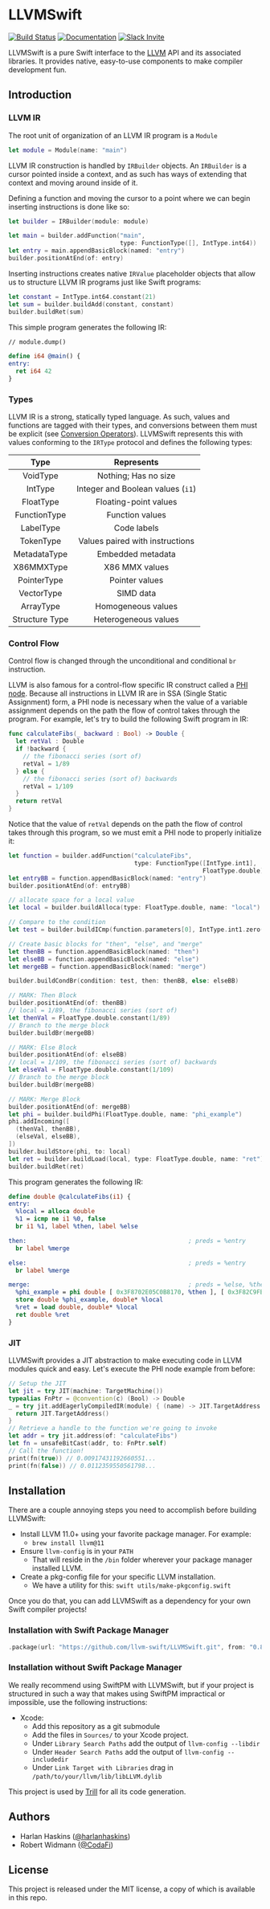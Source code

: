 # LLVMSwift
[![Build Status](https://travis-ci.org/llvm-swift/LLVMSwift.svg?branch=master)](https://travis-ci.org/llvm-swift/LLVMSwift) [![Documentation](https://cdn.rawgit.com/llvm-swift/LLVMSwift/master/docs/badge.svg)](https://llvm-swift.github.io/LLVMSwift) [![Slack Invite](https://llvmswift-slack.herokuapp.com/badge.svg)](https://llvmswift-slack.herokuapp.com)

LLVMSwift is a pure Swift interface to the [LLVM](http://llvm.org) API and its associated libraries. It provides native, easy-to-use components to make compiler development fun.

## Introduction

### LLVM IR

The root unit of organization of an LLVM IR program is a `Module`

```swift
let module = Module(name: "main")
```

LLVM IR construction is handled by `IRBuilder` objects.  An `IRBuilder` is a cursor pointed inside a context, and as such has ways of extending that context and moving around inside of it.

Defining a function and moving the cursor to a point where we can begin inserting instructions is done like so:

```swift
let builder = IRBuilder(module: module)

let main = builder.addFunction("main",
                               type: FunctionType([], IntType.int64))
let entry = main.appendBasicBlock(named: "entry")
builder.positionAtEnd(of: entry)
```

Inserting instructions creates native `IRValue` placeholder objects that allow us to structure LLVM IR programs just like Swift programs:

```swift
let constant = IntType.int64.constant(21)
let sum = builder.buildAdd(constant, constant)
builder.buildRet(sum)
```

This simple program generates the following IR:

```llvm
// module.dump()

define i64 @main() {
entry:
  ret i64 42
}
```

### Types

LLVM IR is a strong, statically typed language.  As such, values and functions
are tagged with their types, and conversions between them must be explicit (see
[Conversion Operators](http://llvm.org/docs/LangRef.html#conversion-operations)).
LLVMSwift represents this with values conforming to the `IRType` protocol and defines
the following types:

|**Type** | **Represents** |
|:---:|:---:|
| VoidType | Nothing; Has no size |
| IntType | Integer and Boolean values (`i1`) |
| FloatType | Floating-point values |
| FunctionType | Function values |
| LabelType | Code labels |
| TokenType | Values paired with instructions |
| MetadataType | Embedded metadata |
| X86MMXType | X86 MMX values |
| PointerType | Pointer values |
| VectorType | SIMD data |
| ArrayType | Homogeneous values |
| Structure Type | Heterogeneous values |


### Control Flow

Control flow is changed through the unconditional and conditional `br` instruction.

LLVM is also famous for a control-flow specific IR construct called a [PHI node](http://llvm.org/docs/LangRef.html#phi-instruction).  Because all instructions in LLVM IR are in SSA (Single Static Assignment) form, a PHI node is necessary when the value of a variable assignment depends on the path the flow of control takes through the program.  For example, let's try to build the following Swift program in IR:

```swift
func calculateFibs(_ backward : Bool) -> Double {
  let retVal : Double
  if !backward {
    // the fibonacci series (sort of)
    retVal = 1/89
  } else {
    // the fibonacci series (sort of) backwards
    retVal = 1/109
  }
  return retVal
}
```

Notice that the value of `retVal` depends on the path the flow of control takes through this program, so we must emit a PHI node to properly initialize it:

```swift
let function = builder.addFunction("calculateFibs", 
                                   type: FunctionType([IntType.int1], 
                                                      FloatType.double))
let entryBB = function.appendBasicBlock(named: "entry")
builder.positionAtEnd(of: entryBB)

// allocate space for a local value		
let local = builder.buildAlloca(type: FloatType.double, name: "local")

// Compare to the condition
let test = builder.buildICmp(function.parameters[0], IntType.int1.zero(), .equal)

// Create basic blocks for "then", "else", and "merge"
let thenBB = function.appendBasicBlock(named: "then")
let elseBB = function.appendBasicBlock(named: "else")
let mergeBB = function.appendBasicBlock(named: "merge")

builder.buildCondBr(condition: test, then: thenBB, else: elseBB)

// MARK: Then Block
builder.positionAtEnd(of: thenBB)
// local = 1/89, the fibonacci series (sort of)
let thenVal = FloatType.double.constant(1/89)
// Branch to the merge block
builder.buildBr(mergeBB)

// MARK: Else Block
builder.positionAtEnd(of: elseBB)
// local = 1/109, the fibonacci series (sort of) backwards
let elseVal = FloatType.double.constant(1/109)
// Branch to the merge block
builder.buildBr(mergeBB)

// MARK: Merge Block
builder.positionAtEnd(of: mergeBB)
let phi = builder.buildPhi(FloatType.double, name: "phi_example")
phi.addIncoming([
  (thenVal, thenBB),
  (elseVal, elseBB),
])
builder.buildStore(phi, to: local)
let ret = builder.buildLoad(local, type: FloatType.double, name: "ret")
builder.buildRet(ret)
```

This program generates the following IR:

```llvm
define double @calculateFibs(i1) {
entry:
  %local = alloca double
  %1 = icmp ne i1 %0, false
  br i1 %1, label %then, label %else

then:                                             ; preds = %entry
  br label %merge

else:                                             ; preds = %entry
  br label %merge

merge:                                            ; preds = %else, %then
  %phi_example = phi double [ 0x3F8702E05C0B8170, %then ], [ 0x3F82C9FB4D812CA0, %else ]
  store double %phi_example, double* %local
  %ret = load double, double* %local
  ret double %ret
}
```

### JIT

LLVMSwift provides a JIT abstraction to make executing code in LLVM modules quick and easy.  Let's execute the PHI node example from before:

```swift
// Setup the JIT
let jit = try JIT(machine: TargetMachine())
typealias FnPtr = @convention(c) (Bool) -> Double
_ = try jit.addEagerlyCompiledIR(module) { (name) -> JIT.TargetAddress in
  return JIT.TargetAddress()
}
// Retrieve a handle to the function we're going to invoke
let addr = try jit.address(of: "calculateFibs")
let fn = unsafeBitCast(addr, to: FnPtr.self)
// Call the function!
print(fn(true)) // 0.00917431192660551...
print(fn(false)) // 0.0112359550561798...
```

## Installation

There are a couple annoying steps you need to accomplish before building
LLVMSwift:

- Install LLVM 11.0+ using your favorite package manager. For example:
  - `brew install llvm@11`
- Ensure `llvm-config` is in your `PATH`
  - That will reside in the `/bin` folder wherever your package manager
    installed LLVM.
- Create a pkg-config file for your specific LLVM installation.
  - We have a utility for this: `swift utils/make-pkgconfig.swift`

Once you do that, you can add LLVMSwift as a dependency for your own Swift
compiler projects!

### Installation with Swift Package Manager

```swift
.package(url: "https://github.com/llvm-swift/LLVMSwift.git", from: "0.8.0")
```

### Installation without Swift Package Manager

We really recommend using SwiftPM with LLVMSwift, but if your project is
structured in such a way that makes using SwiftPM impractical or impossible,
use the following instructions: 

- Xcode:
  - Add this repository as a git submodule
  - Add the files in `Sources/` to your Xcode project.
  - Under `Library Search Paths` add the output of `llvm-config --libdir`
  - Under `Header Search Paths` add the output of `llvm-config --includedir`
  - Under `Link Target with Libraries` drag in
    `/path/to/your/llvm/lib/libLLVM.dylib`

This project is used by [Trill](https://github.com/harlanhaskins/trill) for
all its code generation.

## Authors

- Harlan Haskins ([@harlanhaskins](https://github.com/harlanhaskins))
- Robert Widmann ([@CodaFi](https://github.com/CodaFi))

## License

This project is released under the MIT license, a copy of which is available
in this repo.

